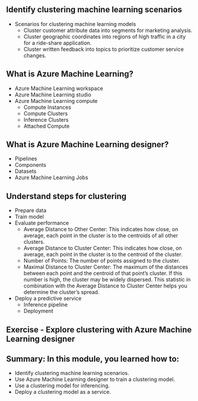 ## Identify clustering machine learning scenarios
  - Scenarios for clustering machine learning models
      - Cluster customer attribute data into segments for marketing analysis.
      - Cluster geographic coordinates into regions of high traffic in a city for a ride-share application.
      - Cluster written feedback into topics to prioritize customer service changes.
## What is Azure Machine Learning?
  - Azure Machine Learning workspace
  - Azure Machine Learning studio
  - Azure Machine Learning compute
    - Compute Instances
    - Compute Clusters
    - Inference Clusters
    - Attached Compute
## What is Azure Machine Learning designer?
  - Pipelines
  - Components
  - Datasets
  - Azure Machine Learning Jobs
## Understand steps for clustering
  - Prepare data
  - Train model
  - Evaluate performance
    - Average Distance to Other Center: This indicates how close, on average, each point in the cluster is to the centroids of all other clusters.
    - Average Distance to Cluster Center: This indicates how close, on average, each point in the cluster is to the centroid of the cluster.
    - Number of Points: The number of points assigned to the cluster.
    - Maximal Distance to Cluster Center: The maximum of the distances between each point and the centroid of that point’s cluster. If this number is high, the cluster may be widely dispersed. This statistic in combination with the Average Distance to Cluster Center helps you determine the cluster’s spread.
  - Deploy a predictive service
    - Inference pipeline
    - Deployment
## Exercise - Explore clustering with Azure Machine Learning designer
## Summary: In this module, you learned how to:
  - Identify clustering machine learning scenarios.
  - Use Azure Machine Learning designer to train a clustering model.
  - Use a clustering model for inferencing.
  - Deploy a clustering model as a service.